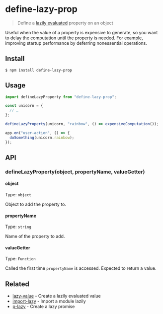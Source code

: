 # define-lazy-prop

> Define a [lazily evaluated](https://en.wikipedia.org/wiki/Lazy_evaluation)
> property on an object

Useful when the value of a property is expensive to generate, so you want to
delay the computation until the property is needed. For example, improving
startup performance by deferring nonessential operations.

## Install

```
$ npm install define-lazy-prop
```

## Usage

```js
import defineLazyProperty from "define-lazy-prop";

const unicorn = {
  // …
};

defineLazyProperty(unicorn, "rainbow", () => expensiveComputation());

app.on("user-action", () => {
  doSomething(unicorn.rainbow);
});
```

## API

### defineLazyProperty(object, propertyName, valueGetter)

#### object

Type: `object`

Object to add the property to.

#### propertyName

Type: `string`

Name of the property to add.

#### valueGetter

Type: `Function`

Called the first time `propertyName` is accessed. Expected to return a value.

## Related

- [lazy-value](https://github.com/sindresorhus/lazy-value) - Create a lazily
  evaluated value
- [import-lazy](https://github.com/sindresorhus/import-lazy) - Import a module
  lazily
- [p-lazy](https://github.com/sindresorhus/p-lazy) - Create a lazy promise
